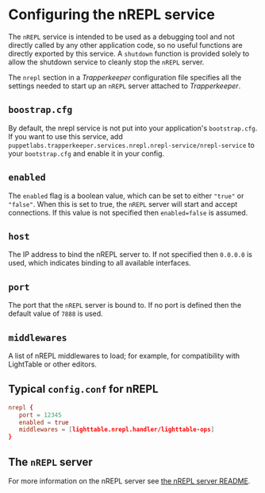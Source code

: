 # Configuring the nREPL service

The `nREPL` service is intended to be used as a debugging tool and not directly called by any other application code, so no useful functions are directly exported by this service. A `shutdown` function is provided solely to allow the shutdown service to cleanly stop the `nREPL` server.

The `nrepl` section in a _Trapperkeeper_ configuration file specifies all the settings needed to start up an `nREPL` server attached to _Trapperkeeper_.

## `boostrap.cfg`

By default, the nrepl service is not put into your application's `bootstrap.cfg`. If you want to use this service, add 
`puppetlabs.trapperkeeper.services.nrepl.nrepl-service/nrepl-service` to your `bootstrap.cfg` and enable it in your config.

## `enabled`

The `enabled` flag is a boolean value, which can be set to either `"true"` or `"false"`. When this is set to true, the `nREPL` server will start and accept connections. If this value is not specified then `enabled=false` is assumed.

## `host`

The IP address to bind the nREPL server to. If not specified then `0.0.0.0` is used, which indicates binding to all available interfaces.

## `port`

The port that the `nREPL` server is bound to. If no port is defined then the default value of `7888` is used.

## `middlewares`

A list of nREPL middlewares to load; for example, for compatibility with LightTable or other editors.

## Typical `config.conf` for nREPL

```conf
nrepl {
   port = 12345
   enabled = true
   middlewares = [lighttable.nrepl.handler/lighttable-ops]
}
```

## The `nREPL` server

For more information on the nREPL server see [the nREPL server README](https://github.com/clojure/tools.nrepl/blob/master/README.md).
